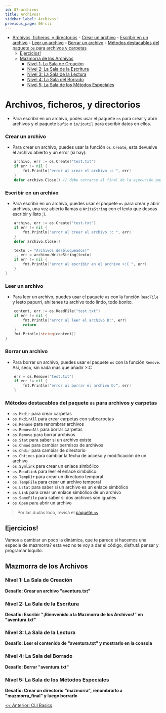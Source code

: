 ```yaml
---
id: 07-archivos
title: Archivos!
sidebar_label: Archivos!
previous_page: 06-cli
---
```

- [Archivos, ficheros, y directorios](#archivos-ficheros-y-directorios)
		- [Crear un archivo](#crear-un-archivo)
		- [Escribir en un archivo](#escribir-en-un-archivo)
		- [Leer un archivo](#leer-un-archivo)
		- [Borrar un archivo](#borrar-un-archivo)
		- [Métodos destacables del paquete `os` para archivos y carpetas](#métodos-destacables-del-paquete-os-para-archivos-y-carpetas)
	- [Ejercicios!](#ejercicios)
	- [Mazmorra de los Archivos](#mazmorra-de-los-archivos)
		- [Nivel 1: La Sala de Creación](#nivel-1-la-sala-de-creación)
		- [Nivel 2: La Sala de la Escritura](#nivel-2-la-sala-de-la-escritura)
		- [Nivel 3: La Sala de la Lectura](#nivel-3-la-sala-de-la-lectura)
		- [Nivel 4: La Sala del Borrado](#nivel-4-la-sala-del-borrado)
		- [Nivel 5: La Sala de los Métodos Especiales](#nivel-5-la-sala-de-los-métodos-especiales)

# Archivos, ficheros, y directorios
- Para escribir en un archivo, podés usar el paquete `os` para crear y abrir archivos y el paquete `bufio` o `io/ioutil` para escribir datos en ellos.

### Crear un archivo
- Para crear un archivo, puedes usar la función `os.Create`, esta devuelve el archivo abierto y un error (si hay):
```go
	archivo, err := os.Create("test.txt")
	if err != nil {
		fmt.Println("error al crear el archivo :c ", err)
	}
	defer archivo.Close() // debe cerrarse al final de la ejecución para evitar errores / limpiar recursos.
```
### Escribir en un archivo
- Para escribir en un archivo, puedes usar el paquete `os` para crear y abrir archivos, una vez abierto llamas a `WriteString` con el texto que deseas escribir y listo ;).
```go
	archivo, err := os.Create("test.txt")
	if err != nil {
		fmt.Println("error al crear el archivo :c ", err)
	}
	defer archivo.Close()

	texto := "Archivos desbloqueados!"
	_, err = archivo.WriteString(texto)
	if err != nil {
		fmt.Println("error al escribir en el archivo >:C ", err)
	}
}
```
### Leer un archivo
- Para leer un archivo, puedes usar el paquete `os` con la función `ReadFile` y lesto papurri, ahí tenes tu archivo todo lindo, todo bonito.
```go
	content, err := os.ReadFile("test.txt")
	if err != nil {
		fmt.Println("error al leer el archivo D:", err)
		return
	}
	fmt.Println(string(content))
}
```
### Borrar un archivo
- Para borrar un archivo, puedes usar el paquete `os` con la función `Remove`. Así, seco, sin nada más que añadir >:C
```go
    err = os.Remove("test.txt")
	if err != nil {
		fmt.Println("error al borrar el archivo D:", err)
	}
```
### Métodos destacables del paquete `os` para archivos y carpetas
- `os.Mkdir` para crear carpetas
- `os.MkdirAll` para crear carpetas con subcarpetas
- `os.Rename` para renombrar archivos
- `os.RemoveAll` para borrar carpetas
- `os.Remove` para borrar archivos
- `os.Stat` para saber si un archivo existe
- `os.Chmod` para cambiar permisos de archivos
- `os.Chdir` para cambiar de directorio
- `os.Chtimes` para cambiar la fecha de acceso y modificación de un archivo
- `os.Symlink` para crear un enlace simbólico
- `os.Readlink` para leer el enlace simbólico
- `os.TempDir` para crear un directorio temporal
- `os.TempFile` para crear un archivo temporal
- `os.Lstat` para saber si un archivo es un enlace simbólico
- `os.Link` para crear un enlace simbólico de un archivo
- `os.SameFile` para saber si dos archivos son iguales
- `os.Open` para abrir un archivo

> Por las dudas loco, revisá el  [paquete `os`](https://pkg.go.dev/os)

## Ejercicios!
Vamos a cambiar un poco la dinámica, que te parece si hacemos una especie de mazmorra? esta vez no te voy a dar el código, disfrutá pensar y programar loquito.

## Mazmorra de los Archivos

### Nivel 1: La Sala de Creación
**Desafío: Crear un archivo "aventura.txt"**

### Nivel 2: La Sala de la Escritura
**Desafío: Escribir "¡Bienvenido a la Mazmorra de los Archivos!" en "aventura.txt"**

### Nivel 3: La Sala de la Lectura
**Desafío: Leer el contenido de "aventura.txt" y mostrarlo en la consola**

### Nivel 4: La Sala del Borrado
**Desafío: Borrar "aventura.txt"**

### Nivel 5: La Sala de los Métodos Especiales
**Desafío: Crear un directorio "mazmorra", renombrarlo a "mazmorra_final" y luego borrarlo**


[<< Anterior: CLI Basics](../06_CLI_basics/README.md)

